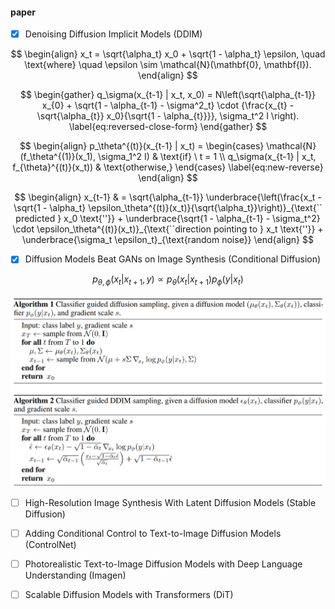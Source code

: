 #### paper

- [x] Denoising Diffusion Implicit Models (DDIM)

$$
\begin{align}
    x_t = \sqrt{\alpha_t} x_0 + \sqrt{1 - \alpha_t} \epsilon, \quad \text{where} \quad \epsilon \sim \mathcal{N}(\mathbf{0}, \mathbf{I}).
\end{align}
$$

$$
\begin{gather} 
   q_\sigma(x_{t-1} | x_t, x_0) = N\left(\sqrt{\alpha_{t-1}} x_{0} + \sqrt{1 - \alpha_{t-1} - \sigma^2_t} \cdot {\frac{x_{t}  - \sqrt{\alpha_{t}} x_0}{\sqrt{1 - \alpha_{t}}}}, \sigma_t^2 I \right). \label{eq:reversed-close-form}
\end{gather}
$$

$$
\begin{align}
    p_\theta^{(t)}(x_{t-1} | x_t) = \begin{cases}
    \mathcal{N}(f_\theta^{(1)}(x_1), \sigma_1^2 I)  & \text{if} \ t = 1 \\
    q_\sigma(x_{t-1} | x_t, f_{\theta}^{(t)}(x_t)) & \text{otherwise,}
    \end{cases} \label{eq:new-reverse}
\end{align}
$$

$$
\begin{align}
    x_{t-1} & = \sqrt{\alpha_{t-1}} \underbrace{\left(\frac{x_t - \sqrt{1 - \alpha_t} \epsilon_\theta^{(t)}(x_t)}{\sqrt{\alpha_t}}\right)}_{\text{`` predicted } x_0 \text{''}} + \underbrace{\sqrt{1 - \alpha_{t-1} - \sigma_t^2} \cdot \epsilon_\theta^{(t)}(x_t)}_{\text{``direction pointing to } x_t \text{''}} + \underbrace{\sigma_t \epsilon_t}_{\text{random noise}} 
\end{align}
$$

- [x] Diffusion Models Beat GANs on Image Synthesis (Conditional Diffusion)

$$
p_{\theta,\phi}(x_t|x_{t+1},y)\propto p_{\theta}(x_t|x_{t+1})p_{\phi}(y|x_t)
$$

![image-20241207225629159](img/image-20241207225629159.png)

- [ ] High-Resolution Image Synthesis With Latent Diffusion Models (Stable Diffusion)



- [ ] Adding Conditional Control to Text-to-Image Diffusion Models (ControlNet)



- [ ] Photorealistic Text-to-Image Diffusion Models with Deep Language Understanding (Imagen)



- [ ] Scalable Diffusion Models with Transformers (DiT)

